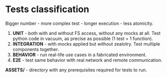# Tests classification

Bigger number - more complex test - longer execution - less atomicity.

1. **UNIT** - both with and without FS access, without any mocks at all.
Test python code in vacuum, as precise as possible (1 test = 1 function).
2. **INTEGRATION** - with mocks applied but without zealotry.
Test multiple components together.
3. **BEHAVIOR** - run real-life use cases in a fabricated environment.
4. **E2E** - test same behavior with real network and remote communication.

**ASSETS/** - directory with any prerequisites required for tests to run.
